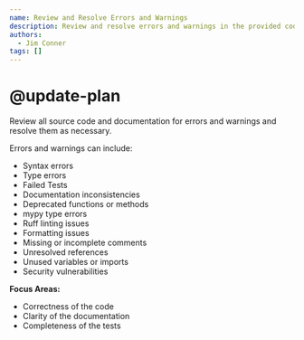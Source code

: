 ```yaml
---
name: Review and Resolve Errors and Warnings
description: Review and resolve errors and warnings in the provided code or documentation
authors:
  - Jim Conner
tags: []
---
```


# @update-plan

Review all source code and documentation for errors and warnings and resolve them as necessary.

Errors and warnings can include:
- Syntax errors
- Type errors
- Failed Tests
- Documentation inconsistencies
- Deprecated functions or methods
- mypy type errors
- Ruff linting issues
- Formatting issues
- Missing or incomplete comments
- Unresolved references
- Unused variables or imports
- Security vulnerabilities  

**Focus Areas:**
- Correctness of the code
- Clarity of the documentation
- Completeness of the tests

